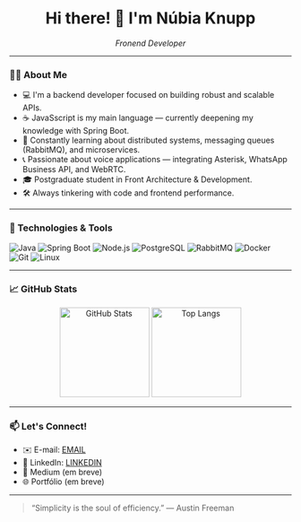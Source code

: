 <!-- Profile README for nu-knupp -->

<h1 align="center">Hi there! 👋 I'm Núbia Knupp</h1>

<p align="center">
  <em>Fronend Developer</em>
</p>

---

### 👨‍💻 About Me

- 💻 I'm a backend developer focused on building robust and scalable APIs.
- ☕ JavaSscript is my main language — currently deepening my knowledge with Spring Boot.
- 🧠 Constantly learning about distributed systems, messaging queues (RabbitMQ), and microservices.
- 📞 Passionate about voice applications — integrating Asterisk, WhatsApp Business API, and WebRTC.
- 🎓 Postgraduate student in Front Architecture & Development.
- 🛠️ Always tinkering with code and frontend performance.

---

### 🧰 Technologies & Tools

![Java](https://img.shields.io/badge/Java-ED8B00?style=for-the-badge&logo=java&logoColor=white)
![Spring Boot](https://img.shields.io/badge/Spring%20Boot-6DB33F?style=for-the-badge&logo=spring-boot&logoColor=white)
![Node.js](https://img.shields.io/badge/Node.js-339933?style=for-the-badge&logo=node.js&logoColor=white)
![PostgreSQL](https://img.shields.io/badge/PostgreSQL-4169E1?style=for-the-badge&logo=postgresql&logoColor=white)
![RabbitMQ](https://img.shields.io/badge/RabbitMQ-FF6600?style=for-the-badge&logo=rabbitmq&logoColor=white)
![Docker](https://img.shields.io/badge/Docker-2496ED?style=for-the-badge&logo=docker&logoColor=white)
![Git](https://img.shields.io/badge/Git-F05032?style=for-the-badge&logo=git&logoColor=white)
![Linux](https://img.shields.io/badge/Linux-FCC624?style=for-the-badge&logo=linux&logoColor=black)

---

### 📈 GitHub Stats

<p align="center">
  <img src="https://github-readme-stats.vercel.app/api?username=nu-knupp&show_icons=true&theme=dracula&hide_title=true" alt="GitHub Stats" height="160" />
  <img src="https://github-readme-stats.vercel.app/api/top-langs/?username=nu-knupp&layout=compact&theme=dracula&hide_title=true" alt="Top Langs" height="160" />
</p>

---

### 📫 Let's Connect!

- ✉️ E-mail: [EMAIL](mailto:EMAIL)
- 💼 LinkedIn: [LINKEDIN](LINKEDIN)
- 🧠 Medium (em breve)
- 🌐 Portfólio (em breve)

---

> “Simplicity is the soul of efficiency.” — Austin Freeman
